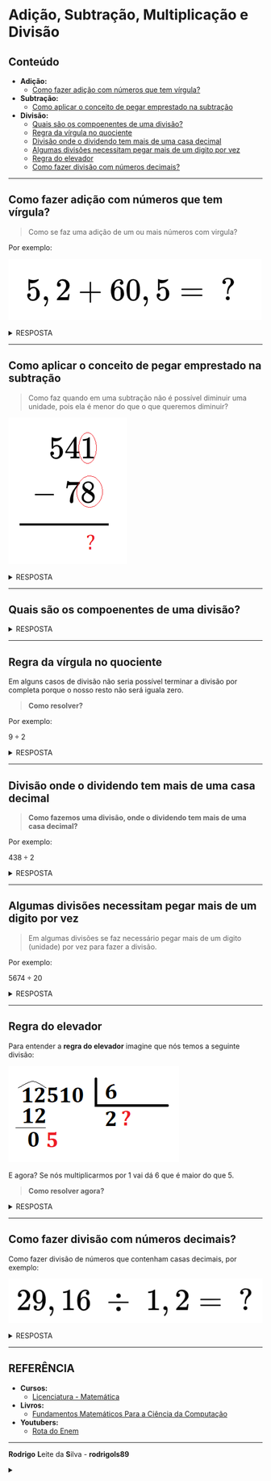 # Adição, Subtração, Multiplicação e Divisão

## Conteúdo

 - **Adição:**
   - [Como fazer adição com números que tem vírgula?](#add-w-comma)
 - **Subtração:**
   - [Como aplicar o conceito de pegar emprestado na subtração](#sub-with-borrow)
 - **Divisão:**
   - [Quais são os compoenentes de uma divisão?](#div-components)
   - [Regra da vírgula no quociente](#comma-rule)
   - [Divisão onde o dividendo tem mais de uma casa decimal](#div-more-units-01)
   - [Algumas divisões necessitam pegar mais de um digito por vez](#div-more-units-2)
   - [Regra do elevador](#elevator-rule)
   - [Como fazer divisão com números decimais?](#div-w-decimals)
<!---
[WHITESPACE RULES]
- Same topic = "20" Whitespace character.
- Different topic = "200" Whitespace character.
--->






































































































<!--- ( Adição ) --->

---

<div id="add-w-comma"></div>

## Como fazer adição com números que tem vírgula?

> Como se faz uma adição de um ou mais números com virgula?

Por exemplo:

![img](images/add-w-comma-00.png)  

<details>

<summary>RESPOSTA</summary>

<br/>

![img](images/add-w-comma-01.jpeg)  

</details>






































































































<!--- ( Subtração ) --->

---

<div id="sub-with-borrow"></div>

## Como aplicar o conceito de pegar emprestado na subtração

> Como faz quando em uma subtração não é possível diminuir uma unidade, pois ela é menor do que o que queremos diminuir?

![img](images/sub-with-borrow-00.png)  
<!---
\begin{array}{r}
  541 \\
- \ 78 \\
\hline
\end{array}
--->

<details>

<summary>RESPOSTA</summary>

<br/>

![img](images/sub-with-borrow-01.jpeg)  

</details>






































































































<!--- ( Divisão ) --->

---

<div id="div-components"></div>

## Quais são os compoenentes de uma divisão?

<details>

<summary>RESPOSTA</summary>

<br/>

![img](images/div-components.png)  

</details>




















---

<div id="comma-rule"></div>

## Regra da vírgula no quociente

Em alguns casos de divisão não seria possível terminar a divisão por completa porque o nosso resto não será iguala zero.

> **Como resolver?**

Por exemplo:

$9 \div 2$

<details>

<summary>RESPOSTA</summary>

<br/>

![img](images/div-school.jpeg)  

</details>




















---

<div id="div-more-units-01"></div>

## Divisão onde o dividendo tem mais de uma casa decimal

> **Como fazemos uma divisão, onde o dividendo tem mais de uma casa decimal?**

Por exemplo:

$438 \div 2$

<details>

<summary>RESPOSTA</summary>

<br/>

![img](images/div-more-units-01.jpeg)

</details>




















---

<div id="div-more-units-2"></div>

## Algumas divisões necessitam pegar mais de um digito por vez

> Em algumas divisões se faz necessário pegar mais de um digito (unidade) por vez para fazer a divisão.

Por exemplo:

$5674 \div 20$

<details>

<summary>RESPOSTA</summary>

<br/>

![img](images/div-more-units-02.jpeg)  

</details>




















---

<div id="elevator-rule"></div>

## Regra do elevador

Para entender a **regra do elevador** imagine que nós temos a seguinte divisão:

![img](images/elevator-rule-00.png)  

E agora? Se nós multiplicarmos por 1 vai dá 6 que é maior do que 5.

> **Como resolver agora?**

<details>

<summary>RESPOSTA</summary>

<br/>

![img](images/elevator-rule-01.jpeg)  

</details>




















---

<div id="div-w-decimals"></div>

## Como fazer divisão com números decimais?

Como fazer divisão de números que contenham casas decimais, por exemplo:

![img](images/div-w-decimals-00.png)  

<details>

<summary>RESPOSTA</summary>

<br/>

![img](images/div-w-decimals-01.jpeg)  

</details>




























































<!--- ( REFERÊNCIA ) --->

---

<div id="ref"></div>

## REFERÊNCIA

 - **Cursos:**
   - [Licenciatura - Matemática](https://www.faculdadeunica.com.br/graduacao/ead/matematica-3080)
 - **Livros:**
   - [Fundamentos Matemáticos Para a Ciência da Computação](https://www.amazon.com.br/Fundamentos-Matem%C3%A1ticos-Para-Ci%C3%AAncia-Computa%C3%A7%C3%A3o/dp/8521614225)
 - **Youtubers:**
   - [Rota do Enem](https://www.youtube.com/@rotadoenemjp/videos)

---

**Rodrigo** **L**eite da **S**ilva - **rodrigols89**

<details>

<summary></summary>
RESPOSTA
<br/>

</details>